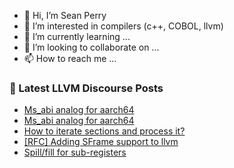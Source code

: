 - 👋 Hi, I’m Sean Perry
- 👀 I’m interested in compilers (c++, COBOL, llvm)
- 🌱 I’m currently learning ...
- 💞️ I’m looking to collaborate on ...
- 📫 How to reach me ...

<!---
s66perry/s66perry is a ✨ special ✨ repository because its `README.md` (this file) appears on your GitHub profile.
You can click the Preview link to take a look at your changes.
--->
### 📕 Latest LLVM Discourse Posts

<!-- DISCOURSE-LLVM:START -->
- [Ms_abi analog for aarch64](https://discourse.llvm.org/t/ms-abi-analog-for-aarch64/88724#post_2)
- [Ms_abi analog for aarch64](https://discourse.llvm.org/t/ms-abi-analog-for-aarch64/88724#post_1)
- [How to iterate sections and process it?](https://discourse.llvm.org/t/how-to-iterate-sections-and-process-it/88723#post_1)
- [[RFC] Adding SFrame support to llvm](https://discourse.llvm.org/t/rfc-adding-sframe-support-to-llvm/86900?page=2#post_37)
- [Spill/fill for sub-registers](https://discourse.llvm.org/t/spill-fill-for-sub-registers/88720#post_1)
<!-- DISCOURSE-LLVM:END -->
